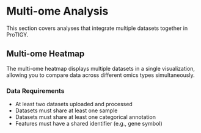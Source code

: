 # Multi-ome Analysis

This section covers analyses that integrate multiple datasets together in ProTIGY.

## Multi-ome Heatmap

The multi-ome heatmap displays multiple datasets in a single visualization, allowing you to compare data across different omics types simultaneously.

### Data Requirements
- At least two datasets uploaded and processed
- Datasets must share at least one sample
- Datasets must share at least one categorical annotation
- Features must have a shared identifier (e.g., gene symbol)

